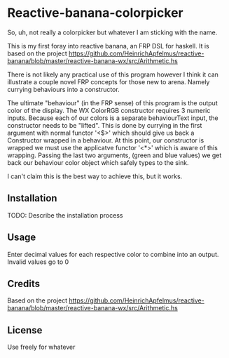 # Reactive-banana-colorpicker
So, uh, not really a colorpicker but whatever I am sticking with the name.

This is my first foray into reactive banana, an FRP DSL for haskell. It is based on the project https://github.com/HeinrichApfelmus/reactive-banana/blob/master/reactive-banana-wx/src/Arithmetic.hs

There is not likely any practical use of this program however I think it can illustrate a couple novel FRP concepts for those new to arena. Namely currying behaviours into a constructor. 

The ultimate "behaviour" (in the FRP sense) of this program is the output color of the display. The WX ColorRGB constructor requires 3 numeric inputs. Because each of our colors is a separate behaviourText input, the constructor needs to be "lifted". This is done by currying in the first argument with normal functor '<$>' which should give us back a Constructor wrapped in a behaviour. At this point, our constructor is wrapped we must use the applicatve functor '<*>' which is aware of this wrapping. Passing the last two arguments, (green and blue values) we get back our behaviour color object which safely types to the sink. 

I can't claim this is the best way to achieve this, but it works.

## Installation
TODO: Describe the installation process

## Usage
Enter decimal values for each respective color to combine into an output. Invalid values go to 0

## Credits
Based on the project https://github.com/HeinrichApfelmus/reactive-banana/blob/master/reactive-banana-wx/src/Arithmetic.hs

## License
Use freely for whatever
